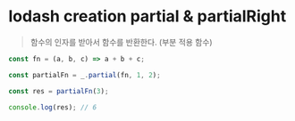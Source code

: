 # lodash creation partial & partialRight

> 함수의 인자를 받아서 함수를 반환한다. (부분 적용 함수)

```js
const fn = (a, b, c) => a + b + c;

const partialFn = _.partial(fn, 1, 2);

const res = partialFn(3);

console.log(res); // 6
```
